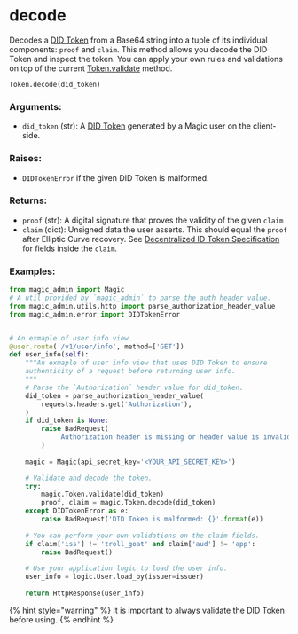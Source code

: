 # decode

Decodes a [DID Token](../../../../../tutorials/decentralized-id.md) from a Base64 string into a tuple of its individual components: `proof` and `claim`. This method allows you decode the DID Token and inspect the token. You can apply your own rules and validations on top of the current [Token.validate](validate.md) method. 

```text
Token.decode(did_token)
```

### Arguments:

* `did_token` \(str\): A [DID Token](../../../../../tutorials/decentralized-id.md) generated by a Magic user on the client-side.

### Raises:

* `DIDTokenError` if the given DID Token is malformed.

### Returns:

* `proof` \(str\): A digital signature that proves the validity of the given `claim`
* `claim` \(dict\): Unsigned data the user asserts. This should equal the `proof` after Elliptic Curve recovery. See [Decentralized ID Token Specification](../../../../../tutorials/decentralized-id.md#decentralized-id-token-specification) for fields inside the `claim`.

### Examples:

```python
from magic_admin import Magic
# A util provided by `magic_admin` to parse the auth header value.
from magic_admin.utils.http import parse_authorization_header_value
from magic_admin.error import DIDTokenError


# An exmaple of user info view.
@user.route('/v1/user/info', method=['GET'])
def user_info(self):
    """An exmaple of user info view that uses DID Token to ensure
    authenticity of a request before returning user info.
    """
    # Parse the `Authorization` header value for did_token.
    did_token = parse_authorization_header_value(
        requests.headers.get('Authorization'),
    )
    if did_token is None:
        raise BadRequest(
            'Authorization header is missing or header value is invalid',
        )
    
    magic = Magic(api_secret_key='<YOUR_API_SECRET_KEY>')

    # Validate and decode the token.
    try:
        magic.Token.validate(did_token)
        proof, claim = magic.Token.decode(did_token)
    except DIDTokenError as e:
        raise BadRequest('DID Token is malformed: {}'.format(e))
    
    # You can perform your own validations on the claim fields.
    if claim['iss'] != 'troll_goat' and claim['aud'] != 'app':
        raise BadRequest()
    
    # Use your application logic to load the user info.
    user_info = logic.User.load_by(issuer=issuer)
    
    return HttpResponse(user_info)
```

{% hint style="warning" %}
It is important to always validate the DID Token before using.
{% endhint %}

